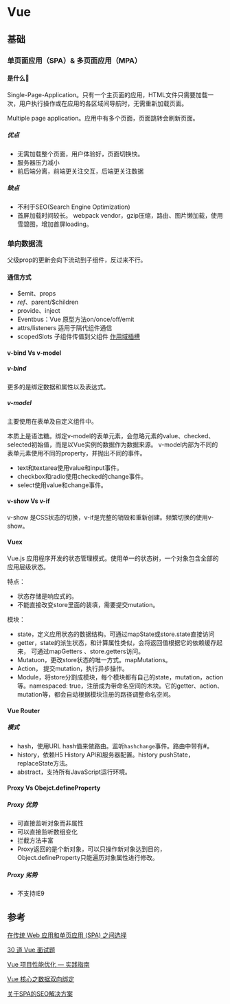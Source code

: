 # Vue

## 基础

### 单页面应用（SPA）& 多页面应用（MPA）

#### 是什么🤔

Single-Page-Application。只有一个主页面的应用，HTML文件只需要加载一次，用户执行操作或在应用的各区域间导航时，无需重新加载页面。

Multiple page application。应用中有多个页面，页面跳转会刷新页面。

##### 优点

- 无需加载整个页面，用户体验好，页面切换快。
- 服务器压力减小
- 前后端分离，前端更关注交互，后端更关注数据

##### 缺点

- 不利于SEO(Search Engine Optimization)
- 首屏加载时间较长。 webpack vendor，gzip压缩，路由、图片懒加载，使用雪碧图，增加首屏loading。

### 单向数据流

父级prop的更新会向下流动到子组件，反过来不行。

#### 通信方式

- $emit、props
- $ref、$parent/$children
- provide、inject
- Eventbus：Vue 原型方法on/once/off/emit
- attrs/listeners 适用于隔代组件通信
- scopedSlots 子组件传值到父组件 [作用域插槽](https://cn.vuejs.org/v2/guide/components-slots.html#%E4%BD%9C%E7%94%A8%E5%9F%9F%E6%8F%92%E6%A7%BD)

#### v-bind Vs v-model

##### v-bind

更多的是绑定数据和属性以及表达式。

##### v-model

主要使用在表单及自定义组件中。

本质上是语法糖。绑定v-model的表单元素，会忽略元素的value、checked、selected初始值，而是以Vue实例的数据作为数据来源。
v-model内部为不同的表单元素使用不同的property，并抛出不同的事件。

- text和textarea使用value和input事件。
- checkbox和radio使用checked的change事件。
- select使用value和change事件。

#### v-show Vs v-if

v-show 是CSS状态的切换，v-if是完整的销毁和重新创建。频繁切换的使用v-show。

#### Vuex

Vue.js 应用程序开发的状态管理模式。使用单一的状态树，一个对象包含全部的应用层级状态。

特点：

- 状态存储是响应式的。
- 不能直接改变store里面的装填，需要提交mutation。

模块：

- state，定义应用状态的数据结构。可通过mapState或store.state直接访问
- getter，state的派生状态，和计算属性类似，会将返回值根据它的依赖缓存起来， 可通过mapGetters 、store.getters访问。
- Mutatuon，更改store状态的唯一方式。mapMutations。
- Action， 提交mutation，执行异步操作。
- Module，将store分割成模块，每个模块都有自己的state，mutation，action等。namespaced: true，注册成为带命名空间的木块。它的getter、action、mutation等，都会自动根据模块注册的路径调整命名空间。

#### Vue Router

##### 模式

- hash，使用URL hash值来做路由。监听`hashchange`事件。路由中带有#。
- history，依赖H5 History API和服务器配置。history pushState，replaceState方法。
- abstract，支持所有JavaScript运行环境。

#### Proxy Vs Obejct.defineProperty

##### Proxy 优势

- 可直接监听对象而非属性
- 可以直接监听数组变化
- 拦截方法丰富
- Proxy返回的是个新对象，可以只操作新对象达到目的，Object.defineProperty只能遍历对象属性进行修改。

##### Proxy 劣势

- 不支持IE9

## 参考

[在传统 Web 应用和单页应用 (SPA) 之间选择](https://docs.microsoft.com/zh-cn/dotnet/architecture/modern-web-apps-azure/choose-between-traditional-web-and-single-page-apps)

[30 道 Vue 面试题](https://juejin.im/post/5d59f2a451882549be53b170#heading-1)

[Vue 项目性能优化 — 实践指南](https://juejin.im/post/5d548b83f265da03ab42471d)

[Vue 核心之数据双向绑定](https://juejin.im/post/5d421bcf6fb9a06af23853f1)

<!-- [![zxl](https://github-readme-stats.vercel.app/api?username=snowtreetree)](https://github.com/snowtreetree) -->

[关于SPA的SEO解决方案](https://medium.com/@keshidong.dev/%E5%85%B3%E4%BA%8Espa%E7%9A%84seo%E4%BC%98%E5%8C%96%E6%96%B9%E6%A1%88-2639a63361ad)